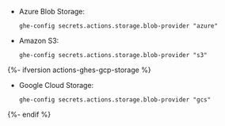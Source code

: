 - Azure Blob Storage:

  ```shell copy
  ghe-config secrets.actions.storage.blob-provider "azure"
  ```

- Amazon S3:

  ```shell copy
  ghe-config secrets.actions.storage.blob-provider "s3"
  ```

{%- ifversion actions-ghes-gcp-storage %}
- Google Cloud Storage:
  
    ```shell copy
    ghe-config secrets.actions.storage.blob-provider "gcs"
    ```

{%- endif %}

